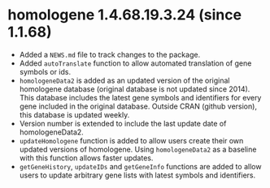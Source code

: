 # homologene 1.4.68.19.3.24 (since 1.1.68)

* Added a `NEWS.md` file to track changes to the package.
* Added `autoTranslate` function to allow automated translation of gene symbols or ids.
* `homologeneData2` is added as an updated version of the original homologene database (original database is not updated since 2014). This database includes the latest gene symbols and identifiers for every gene included in the original database. Outside CRAN (github version), this database is updated weekly. 
* Version number is extended to include the last update date of homologeneData2.
* `updateHomologene` function is added to allow users create their own updated
versions of homologene. Using `homologeneData2` as a baseline with this function
allows faster updates.
* `getGeneHistory`, `updateIDs` and `getGeneInfo` functions are added to allow users to update arbitrary gene lists with latest symbols and identifiers.